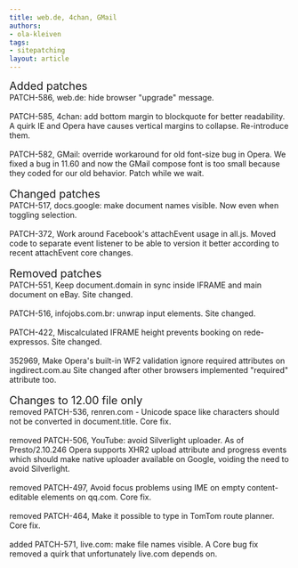 ```yaml
---
title: web.de, 4chan, GMail
authors:
- ola-kleiven
tags:
- sitepatching
layout: article
---
```

<span style="font-size: 140%">Added patches</span><br/>PATCH-586, web.de: hide browser &quot;upgrade&quot; message.<br/><br/>PATCH-585, 4chan: add bottom margin to blockquote for better readability. A quirk IE and Opera have causes vertical margins to collapse. Re-introduce them.<br/><br/>PATCH-582, GMail: override workaround for old font-size bug in Opera. We fixed a bug in 11.60 and now the GMail compose font is too small because they coded for our old behavior. Patch while we wait.<br/> <br/><span style="font-size: 140%">Changed patches</span><br/>PATCH-517, docs.google: make document names visible. Now even when toggling selection.<br/><br/>PATCH-372, Work around Facebook&#39;s attachEvent usage in all.js. Moved code to separate event listener to be able to version it better according to recent attachEvent core changes.<br/> <br/><span style="font-size: 140%">Removed patches</span><br/>PATCH-551, Keep document.domain in sync inside IFRAME and main document on eBay. Site changed.<br/><br/>PATCH-516, infojobs.com.br: unwrap input elements. Site changed.<br/><br/>PATCH-422, Miscalculated IFRAME height prevents booking on rede-expressos. Site changed.<br/><br/>352969, Make Opera&#39;s built-in WF2 validation ignore required attributes on ingdirect.com.au Site changed after other browsers implemented &quot;required&quot; attribute too.<br/> <br/><span style="font-size: 140%">Changes to 12.00 file only</span><br/>removed PATCH-536, renren.com - Unicode space like characters should not be converted in document.title. Core fix.<br/><br/>removed PATCH-506, YouTube: avoid Silverlight uploader. As of Presto/2.10.246 Opera supports XHR2 upload attribute and progress events which should make native uploader available on Google, voiding the need to avoid Silverlight.<br/><br/>removed PATCH-497, Avoid focus problems using IME on empty content-editable elements on qq.com. Core fix.<br/><br/>removed PATCH-464, Make it possible to type in TomTom route planner. Core fix.<br/><br/>added PATCH-571, live.com: make file names visible. A Core bug fix removed a quirk that unfortunately live.com depends on.
